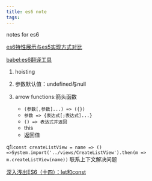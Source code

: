 ```yaml
---
title: es6 note
tags:
---
```


notes for es6

[es6特性展示与es5实现方式对比](http://es6-features.org)

[babel:es6翻译工具](http://babeljs.io/repl/)

1. hoisting

2. 参数默认值：undefined与null

3. arrow functions:箭头函数

    * `(参数[,参数]...) => ({})`
    * `参数 => {表达式[;表达式]...}`
    * `() => 表达式并返回`
    * this
    * 返回值

q1:`const createListView = name => () =>System.import('../views/CreateListView').then(m => m.createListView(name))`
联系上下文解决问题

[深入浅出ES6（十四）：let和const](http://www.infoq.com/cn/articles/es6-in-depth-let-and-const/)